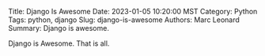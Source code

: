 Title: Django Is Awesome
Date: 2023-01-05 10:20:00 MST
Category: Python
Tags: python, django
Slug: django-is-awesome
Authors: Marc Leonard
Summary: Django is awesome.

Django is Awesome.
That is all.
